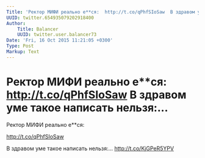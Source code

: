 ```yaml
---
Title: 'Ректор МИФИ реально е**ся:  http://t.co/qPhfSIoSaw  В здравом уме такое написать нельзя:...'
UUID: twitter.654935079202918400
Author:
    Title: Balancer
    UUID: twitter.user.balancer73
Date: 'Fri, 16 Oct 2015 11:21:05 +0300'
Type: Post
Markup: Text
---
```


# Ректор МИФИ реально е**ся:  http://t.co/qPhfSIoSaw  В здравом уме такое написать нельзя:...

Ректор МИФИ реально е**ся:

http://t.co/qPhfSIoSaw

В здравом уме такое написать нельзя:...
http://t.co/KjGPeR5YPV